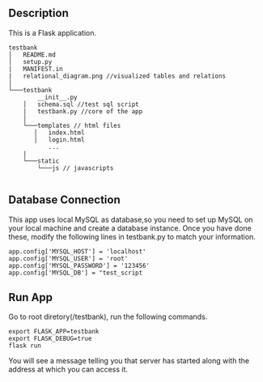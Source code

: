 ## Description 

This is a Flask application. 
```
testbank
│   README.md
│   setup.py 
|   MANIFEST.in   
|   relational_diagram.png //visualized tables and relations
│
└───testbank
        __init__.py
    │   schema.sql //test sql script
    |   testbank.py //core of the app
    │
    └───templates // html files
       │   index.html
       │   login.html
           ...
    |
    └───static
        └───js // javascripts
        
```
## Database Connection
This app uses local MySQL as database,so you need to set up MySQL on your local machine and create a database instance. 
Once you have done these, modify the following lines in testbank.py to match your information. 
```{python}
app.config['MYSQL_HOST'] = 'localhost'
app.config['MYSQL_USER'] = 'root'
app.config['MYSQL_PASSWORD'] = '123456'
app.config['MYSQL_DB'] = "test_script
```

## Run App
Go to root diretory(/testbank), run the following commands.
```
export FLASK_APP=testbank
export FLASK_DEBUG=true
flask run
```
You will see a message telling you that server has started along with the address at which you can access it.
